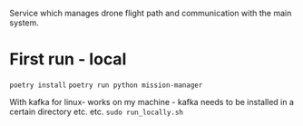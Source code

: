 Service which manages drone flight path and communication with the main system.

# First run - local
```poetry install```
```poetry run python mission-manager```

With kafka for linux- works on my machine - kafka needs to be installed in a certain directory etc. etc.
```sudo run_locally.sh```
